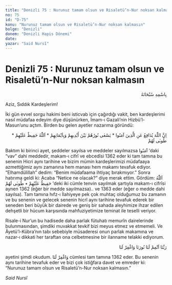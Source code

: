 ```yaml
---
title: "Denizli 75 : Nurunuz tamam olsun ve Risaletü’n-Nur noksan kalmasın"
no: 75
id: "D-75"
konu: "Nurunuz tamam olsun ve Risaletü’n-Nur noksan kalmasın"
bolge: "Denizli"
donem: "Denizli Hapis Dönemi"
date: 
yazar: "Said Nursî"
---
```


# Denizli 75 : Nurunuz tamam olsun ve Risaletü’n-Nur noksan kalmasın

<p class="arabic" dir="rtl" title="Meal: “Her türlü noksan sıfatlardan yüce olan Allah’ın adıyla.”">بِاسْمِهِ سُبْحَانَهُ</p>

Aziz, Sıddık Kardeşlerim!

İki gün evvel sorgu hakimi beni isticvab için çağırdığı vakit, ben kardeşlerimi nasıl müdafaa edeyim diye düşünürken, İmam-ı Gazali’nin Hizbü’l-Masun’unu açtım. Birden bu gelen ayetler nazarıma göründü:

<p class="arabic" dir="rtl" title="Meal: “Şüphesiz Allah, inananları savunur.” [Hac Sûresi, 22:38] * “Nurlarının, önlerinde ve sağlarında koştuğunu (göreceğin gün.)” [Hadîd Sûresi, 57:12] * “Allah onları daima gözetlemektedir.” [Şûrâ Sûresi, 42:6] * “Onlar için mutluluk..” [Ra’d Sûresi, 13:29]">اِنَّ اللّٰهَ يُدَافِعُ عَنِ الَّذِينَ آمَنُوا * يَسْعٰى نُورُهُمْ بَيْنَ أَيْدِيهِمْ وَبِاَيْمَانِهِمْ * اَللّٰهُ حَفِيظٌ عَلَيْهِمْ * طُوبٰى لَهُمْ</p>

Baktım ki birinci ayet, şeddeler sayılsa ve meddeler sayılmazsa <span class="arabic" dir="rtl" title="">آمَنُوا</span> ’daki “vav” dahi meddedir, makam-ı cifrî ve ebcedîsi 1362 eder ki tam tamına bu senenin Hicri aynı tarihine ve bizim mümin kardeşlerimizi müdafaaya azmettiğimiz aynı zamanına hem manası hem makamı tevafuk ediyor. “Elhamdülillah” dedim: “Benim müdafaama ihtiyaç bırakmıyor.” Sonra hatırıma geldi ki: Acaba “Netice ne olacak?” diye merak ettim. Gördüm: <span class="arabic" dir="rtl" title="">اَللّٰهُ حَفِيظٌ عَلَيْهِمْ ٭ طُوبٰى لَهُمْ</span> ’deki iki cümle tenvin sayılmak şartıyla makam-ı cifrîsi aynen 1362 (eğer bir medde sayılmazsa).. ve 1363 eder (eğer o medde dahi sayılsa). Tam tamına hıfz-ı İlahiyeye pek çok muhtaç olduğumuz bu zamanın ve bu senenin ve gelecek senenin hicrî aynı tarihine tevafuk ederek bir seneden beri büyük bir dairede ve geniş bir sahada aleyhimize ihzar edilen dehşetli bir hücum karşısında mahfuziyetimize teminat ile teselli veriyor.

Risale-i Nur’un bu hadisede daha parlak fütuhatı memurîn dairelerinde bulunmasından, şimdiki muvakkat tevkif bizi meyus etmez ve etmemeli. Ve Âyetü’l-Kübra’nın tabı sebebiyle müsaderesi onun parlak makamına ve nazar-ı dikkati her taraftan ona celbetmesine bir ilanname telakki ediyorum.

<p class="arabic" dir="rtl" title="Meal: “Ey Rabbimiz! nûrumuzu bizim için tamamla, bizi bağışla.” [Tahrîm Sûresi, 66:8]">رَبَّنَا اَتْمِمْ لَنَا نُورَنَا وَاغْفِرْ لَنَا</p>

ayetini şimdi okudum. <span class="arabic" dir="rtl" title="">وَاغْفِرْ لَنَا</span> cümlesi tam tamına 1362 eder. Bu senenin aynı tarihine tevafuk eder ve bizi çok istiğfara davet ve emreder ki: “Nurunuz tamam olsun ve Risaletü’n-Nur noksan kalmasın.”

*Said Nursî*
